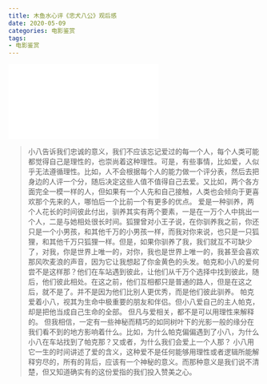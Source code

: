```yaml
---
title: 木鱼水心评《忠犬八公》观后感
date: 2020-05-09
categories: 电影鉴赏
tags: 
- 电影鉴赏
---
```

<iframe src="//player.bilibili.com/player.html?aid=10836390&bvid=BV1ix411Y7pN&cid=17889388&page=1" scrolling="no" border="0" frameborder="no" framespacing="0" allowfullscreen="true"> </iframe>

> 小八告诉我们忠诚的意义，我们不应该忘记爱过的每一个人，每个人类可能都觉得自己是理性的，也崇尚着这种理性。可是，有些事情，比如爱，人似乎无法遵循理性。比如，人不会根据每个人的能力做一个评分表，然后去把身边的人评一个分，随后决定这些人值不值得自己去爱。又比如，两个各方面完全一模一样的人，但如果有一个人先和自己接触，人类也会倾向于更喜欢那个先来的人，哪怕后一个比前一个有更多的优点。
>爱是一种驯养，两个人花长的时间彼此付出，驯养其实有两个要素，一是在一万个人中挑出一个人，二是与她相处很长时间。狐狸曾对小王子说，在你驯养我之前，你还只是一个小男孩，和其他千万的小男孩一样，而我对你来说，也只是一只狐狸，和其他千万只狐狸一样。但是，如果你驯养了我，我们就互不可缺少了，对我，你是世界上唯一的，对你，我也是世界上唯一的，我甚至会喜欢那风吹麦浪的声音，因为它让我想起了你金黄色的头发。帕克和小八的爱何尝不是这样那？他们在车站遇到彼此，让他们从千万个选择中找到彼此，随后，他们彼此相处。在这之前，他们互相都只是普通的路人，但是在这之后，就不是了。并不是因为他们比别人更优秀，而是他们彼此驯养。
>帕克爱着小八，视其为生命中极重要的朋友和伴侣。但小八爱自己的主人帕克，却是把他当成自己生命的全部。
>但凡与爱相关，都不是可以用理性来解释的。
>但我相信，一定有一些神秘而精巧的如同树叶下的光影一般的缘分在我们看不到的地方影响着什么。比如，为什么帕克偏偏遇到了小八，为什么小八在车站找到了帕克那？又或者，为什么我们会爱上一个人那？
>小八用它一生的时间讲述了爱的含义，这种爱不是任何能够用理性或者逻辑所能解释穷尽的，所有的背后，应该有一个神秘的意义。而那种意义是我们说不清楚，但又知道确实有的这份爱指的我们投入赞美之心。
